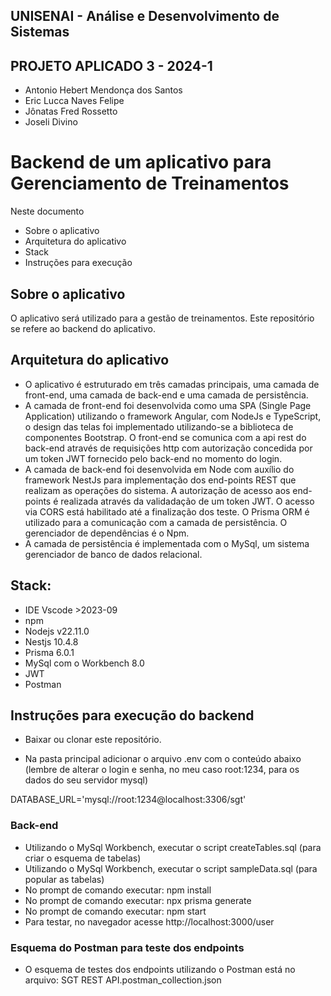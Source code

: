 ## UNISENAI - Análise e Desenvolvimento de Sistemas<br>

## PROJETO APLICADO 3 - 2024-1<br>

- Antonio Hebert Mendonça dos Santos
- Eric Lucca Naves Felipe
- Jônatas Fred Rossetto
- Joseli Divino

# Backend de um aplicativo para Gerenciamento de Treinamentos <br>

Neste documento

- Sobre o aplicativo
- Arquitetura do aplicativo
- Stack
- Instruções para execução

## Sobre o aplicativo

O aplicativo será utilizado para a gestão de treinamentos.
Este repositório se refere ao backend do aplicativo.

## Arquitetura do aplicativo

- O aplicativo é estruturado em três camadas principais, uma camada de front-end, uma camada de back-end e uma camada de persistência.<br>
- A camada de front-end foi desenvolvida como uma SPA (Single Page Application) utilizando o framework Angular, com NodeJs e TypeScript, o design das telas foi implementado utilizando-se a biblioteca de componentes Bootstrap. O front-end se comunica com a api rest do back-end através de requisições http com autorização concedida por um token JWT fornecido pelo back-end no momento do login.<br>
- A camada de back-end foi desenvolvida em Node com auxílio do framework NestJs para implementação dos end-points REST que realizam as operações do sistema. A autorização de acesso aos end-points é realizada através da validadação de um token JWT. O acesso via CORS está habilitado até a finalização dos teste. O Prisma ORM é utilizado para a comunicação com a camada de persistência. O gerenciador de dependências é o Npm.<br>
- A camada de persistência é implementada com o MySql, um sistema gerenciador de banco de dados relacional.<br>

## Stack:

- IDE Vscode >2023-09
- npm
- Nodejs v22.11.0
- Nestjs 10.4.8
- Prisma 6.0.1
- MySql com o Workbench 8.0
- JWT
- Postman

## Instruções para execução do backend

- Baixar ou clonar este repositório.

- Na pasta principal adicionar o arquivo .env com o conteúdo abaixo (lembre de alterar o login e senha, no meu caso root:1234, para os dados do seu servidor mysql)

DATABASE_URL='mysql://root:1234@localhost:3306/sgt'

### Back-end

- Utilizando o MySql Workbench, executar o script createTables.sql (para criar o esquema de tabelas)
- Utilizando o MySql Workbench, executar o script sampleData.sql (para popular as tabelas)
- No prompt de comando executar: npm install
- No prompt de comando executar: npx prisma generate
- No prompt de comando executar: npm start 
- Para testar, no navegador acesse http://localhost:3000/user 

### Esquema do Postman para teste dos endpoints

- O esquema de testes dos endpoints utilizando o Postman está no arquivo: SGT REST API.postman_collection.json


